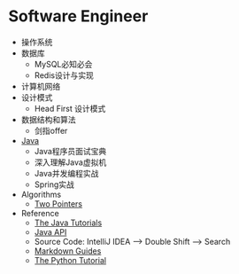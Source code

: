 # Software Engineer
* 操作系统
* 数据库
  * MySQL必知必会
  * Redis设计与实现
* 计算机网络
* 设计模式
  * Head First 设计模式
* 数据结构和算法
  * 剑指offer
* [Java](https://github.com/qingqueenking/JobSeeking/blob/master/Java/JavaLanguage.md)
  * Java程序员面试宝典
  * 深入理解Java虚拟机
  * Java并发编程实战
  * Spring实战
* Algorithms
  * [Two Pointers](https://github.com/qingqueenking/JobSeeking/blob/master/Algorithms/TwoPointers.md)
* Reference
  * [The Java Tutorials](https://docs.oracle.com/javase/tutorial/java/)
  * [Java API](https://docs.oracle.com/javase/8/docs/api/)
  * Source Code: IntelliJ IDEA --> Double Shift --> Search
  * [Markdown Guides](https://guides.github.com/features/mastering-markdown/)
  * [The Python Tutorial](https://docs.python.org/2/tutorial/index.html)
